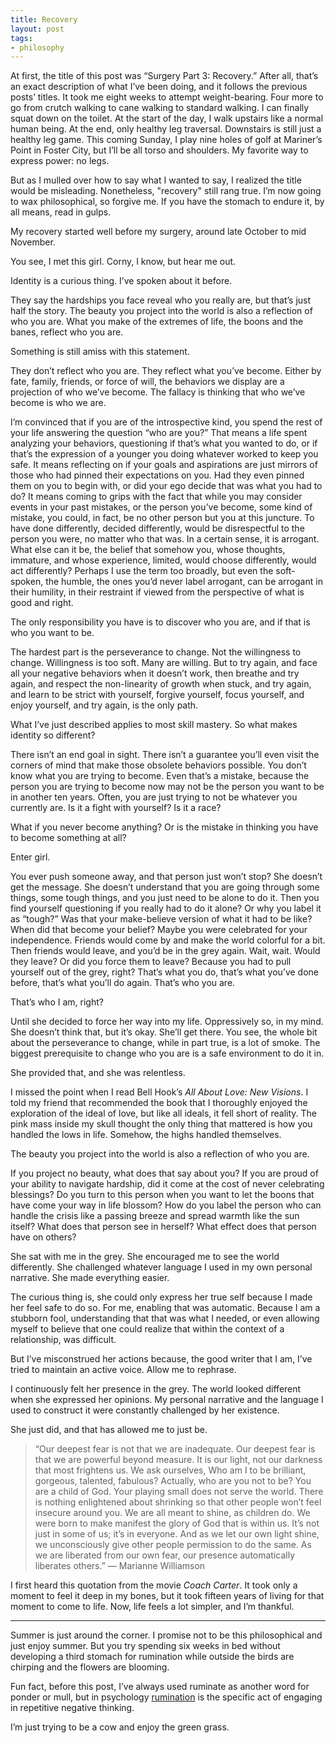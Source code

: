 ```yaml
---
title: Recovery
layout: post
tags:
- philosophy
---
```


At first, the title of this post was “Surgery Part 3: Recovery.” After all, that’s an exact description of what I’ve been doing, and it follows the previous posts’ titles. It took me eight weeks to attempt weight-bearing. Four more to go from crutch walking to cane walking to standard walking. I can finally squat down on the toilet. At the start of the day, I walk upstairs like a normal human being. At the end, only healthy leg traversal. Downstairs is still just a healthy leg game. This coming Sunday, I play nine holes of golf at Mariner’s Point in Foster City, but I’ll be all torso and shoulders. My favorite way to express power: no legs.

But as I mulled over how to say what I wanted to say, I realized the title would be misleading. Nonetheless, "recovery" still rang true. I’m now going to wax philosophical, so forgive me. If you have the stomach to endure it, by all means, read in gulps.

My recovery started well before my surgery, around late October to mid November.

You see, I met this girl. Corny, I know, but hear me out. 

Identity is a curious thing. I’ve spoken about it before.

They say the hardships you face reveal who you really are, but that’s just half the story. The beauty you project into the world is also a reflection of who you are. What you make of the extremes of life, the boons and the banes, reflect who you are. 

Something is still amiss with this statement.

They don’t reflect who you are. They reflect what you’ve become. Either by fate, family, friends, or force of will, the behaviors we display are a projection of who we’ve become. The fallacy is thinking that who we’ve become is who we are. 

I’m convinced that if you are of the introspective kind, you spend the rest of your life answering the question “who are you?” That means a life spent analyzing your behaviors, questioning if that’s what you wanted to do, or if that’s the expression of a younger you doing whatever worked to keep you safe. It means reflecting on if your goals and aspirations are just mirrors of those who had pinned their expectations on you. Had they even pinned them on you to begin with, or did your ego decide that was what you had to do? It means coming to grips with the fact that while you may consider events in your past mistakes, or the person you’ve become, some kind of mistake, you could, in fact, be no other person but you at this juncture. To have done differently, decided differently, would be disrespectful to the person you were, no matter who that was. In a certain sense, it is arrogant. What else can it be, the belief that somehow you, whose thoughts, immature, and whose experience, limited, would choose differently, would act differently? Perhaps I use the term too broadly, but even the soft-spoken, the humble, the ones you’d never label arrogant, can be arrogant in their humility, in their restraint if viewed from the perspective of what is good and right.

The only responsibility you have is to discover who you are, and if that is who you want to be. 

The hardest part is the perseverance to change. Not the willingness to change. Willingness is too soft. Many are willing. But to try again, and face all your negative behaviors when it doesn’t work, then breathe and try again, and respect the non-linearity of growth when stuck, and try again, and learn to be strict with yourself, forgive yourself, focus yourself, and enjoy yourself, and try again, is the only path. 

What I’ve just described applies to most skill mastery. So what makes identity so different? 

There isn’t an end goal in sight. There isn’t a guarantee you’ll even visit the corners of mind that make those obsolete behaviors possible. You don’t know what you are trying to become. Even that’s a mistake, because the person you are trying to become now may not be the person you want to be in another ten years. Often, you are just trying to not be whatever you currently are. Is it a fight with yourself? Is it a race? 

What if you never become anything? Or is the mistake in thinking you have to become something at all? 

Enter girl.

You ever push someone away, and that person just won’t stop? She doesn’t get the message. She doesn’t understand that you are going through some things, some tough things, and you just need to be alone to do it. Then you find yourself questioning if you really had to do it alone? Or why you label it as “tough?” Was that your make-believe version of what it had to be like? When did that become your belief? Maybe you were celebrated for your independence. Friends would come by and make the world colorful for a bit. Then friends would leave, and you’d be in the grey again. Wait, wait. Would they leave? Or did you force them to leave? Because you had to pull yourself out of the grey, right? That’s what you do, that’s what you’ve done before, that’s what you’ll do again. That’s who you are.

That’s who I am, right?

Until she decided to force her way into my life. Oppressively so, in my mind. She doesn’t think that, but it’s okay. She’ll get there.
You see, the whole bit about the perseverance to change, while in part true, is a lot of smoke. The biggest prerequisite to change who you are is a safe environment to do it in.

She provided that, and she was relentless. 

I missed the point when I read Bell Hook’s *All About Love: New Visions*. I told my friend that recommended the book that I thoroughly enjoyed the exploration of the ideal of love, but like all ideals, it fell short of reality. The pink mass inside my skull thought the only thing that mattered is how you handled the lows in life. Somehow, the highs handled themselves. 

The beauty you project into the world is also a reflection of who you are.

If you project no beauty, what does that say about you? If you are proud of your ability to navigate hardship, did it come at the cost of never celebrating blessings? Do you turn to this person when you want to let the boons that have come your way in life blossom? How do you label the person who can handle the crisis like a passing breeze and spread warmth like the sun itself? What does that person see in herself? What effect does that person have on others?

She sat with me in the grey. She encouraged me to see the world differently. She challenged whatever language I used in my own personal narrative. She made everything easier.

The curious thing is, she could only express her true self because I made her feel safe to do so. For me, enabling that was automatic. Because I am a stubborn fool, understanding that that was what I needed, or even allowing myself to believe that one could realize that within the context of a relationship, was difficult.

But I’ve misconstrued her actions because, the good writer that I am, I’ve tried to maintain an active voice. Allow me to rephrase.

I continuously felt her presence in the grey. The world looked different when she expressed her opinions. My personal narrative and the language I used to construct it were constantly challenged by her existence.

She just did, and that has allowed me to just be.

> “Our deepest fear is not that we are inadequate. Our deepest fear is that we are powerful beyond measure. It is our light, not our darkness that most frightens us. We ask ourselves, Who am I to be brilliant, gorgeous, talented, fabulous? Actually, who are you not to be? You are a child of God. Your playing small does not serve the world. There is nothing enlightened about shrinking so that other people won’t feel insecure around you. We are all meant to shine, as children do. We were born to make manifest the glory of God that is within us. It’s not just in some of us; it’s in everyone. And as we let our own light shine, we unconsciously give other people permission to do the same. As we are liberated from our own fear, our presence automatically liberates others.”
> — Marianne Williamson

I first heard this quotation from the movie *Coach Carter*. It took only a moment to feel it deep in my bones, but it took fifteen years of living for that moment to come to life. Now, life feels a lot simpler, and I’m thankful. 

---

Summer is just around the corner. I promise not to be this philosophical and just enjoy summer. But you try spending six weeks in bed without developing a third stomach for rumination while outside the birds are chirping and the flowers are blooming. 

Fun fact, before this post, I’ve always used ruminate as another word for ponder or mull, but in psychology [rumination](https://www.psychiatry.org/news-room/apa-blogs/rumination-a-cycle-of-negative-thinking) is the specific act of engaging in repetitive negative thinking. 

I’m just trying to be a cow and enjoy the green grass.
